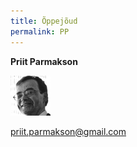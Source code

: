```yaml
---
title: Õppejõud
permalink: PP
---
```


__Priit Parmakson__

![](img/ciclismo.png)

priit.parmakson@gmail.com